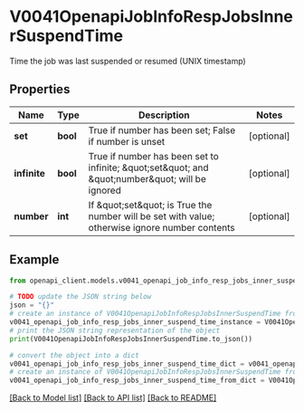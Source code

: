 # V0041OpenapiJobInfoRespJobsInnerSuspendTime

Time the job was last suspended or resumed (UNIX timestamp)

## Properties

Name | Type | Description | Notes
------------ | ------------- | ------------- | -------------
**set** | **bool** | True if number has been set; False if number is unset | [optional] 
**infinite** | **bool** | True if number has been set to infinite; \&quot;set\&quot; and \&quot;number\&quot; will be ignored | [optional] 
**number** | **int** | If \&quot;set\&quot; is True the number will be set with value; otherwise ignore number contents | [optional] 

## Example

```python
from openapi_client.models.v0041_openapi_job_info_resp_jobs_inner_suspend_time import V0041OpenapiJobInfoRespJobsInnerSuspendTime

# TODO update the JSON string below
json = "{}"
# create an instance of V0041OpenapiJobInfoRespJobsInnerSuspendTime from a JSON string
v0041_openapi_job_info_resp_jobs_inner_suspend_time_instance = V0041OpenapiJobInfoRespJobsInnerSuspendTime.from_json(json)
# print the JSON string representation of the object
print(V0041OpenapiJobInfoRespJobsInnerSuspendTime.to_json())

# convert the object into a dict
v0041_openapi_job_info_resp_jobs_inner_suspend_time_dict = v0041_openapi_job_info_resp_jobs_inner_suspend_time_instance.to_dict()
# create an instance of V0041OpenapiJobInfoRespJobsInnerSuspendTime from a dict
v0041_openapi_job_info_resp_jobs_inner_suspend_time_from_dict = V0041OpenapiJobInfoRespJobsInnerSuspendTime.from_dict(v0041_openapi_job_info_resp_jobs_inner_suspend_time_dict)
```
[[Back to Model list]](../README.md#documentation-for-models) [[Back to API list]](../README.md#documentation-for-api-endpoints) [[Back to README]](../README.md)


